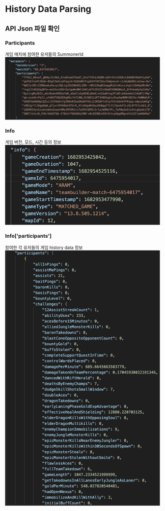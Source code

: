 # History Data Parsing
## API Json 파일 확인
### Participants
게임 매치에 참여한 유저들의 SummonerId 
![](../Images/json_participants.png)

### Info
게임 버전, 모드, 시간 등의 정보
![](../Images/json_info.png)

### Info['participants']
참여한 각 유저들의 게임 history data 정보
![](../Images/json_history.png)
